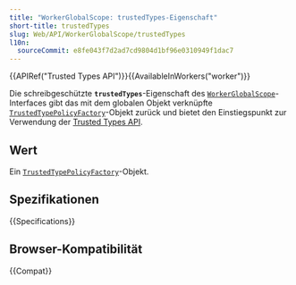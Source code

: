 ```yaml
---
title: "WorkerGlobalScope: trustedTypes-Eigenschaft"
short-title: trustedTypes
slug: Web/API/WorkerGlobalScope/trustedTypes
l10n:
  sourceCommit: e8fe043f7d2ad7cd9804d1bf96e0310949f1dac7
---
```


{{APIRef("Trusted Types API")}}{{AvailableInWorkers("worker")}}

Die schreibgeschützte **`trustedTypes`**-Eigenschaft des [`WorkerGlobalScope`](/de/docs/Web/API/WorkerGlobalScope)-Interfaces gibt das mit dem globalen Objekt verknüpfte [`TrustedTypePolicyFactory`](/de/docs/Web/API/TrustedTypePolicyFactory)-Objekt zurück und bietet den Einstiegspunkt zur Verwendung der [Trusted Types API](/de/docs/Web/API/Trusted_Types_API).

## Wert

Ein [`TrustedTypePolicyFactory`](/de/docs/Web/API/TrustedTypePolicyFactory)-Objekt.

## Spezifikationen

{{Specifications}}

## Browser-Kompatibilität

{{Compat}}
